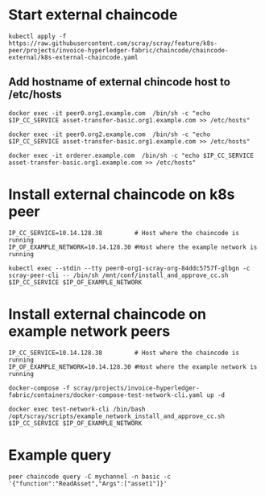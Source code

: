 # Start external chaincode 
```kubectl apply -f https://raw.githubusercontent.com/scray/scray/feature/k8s-peer/projects/invoice-hyperledger-fabric/chaincode/chaincode-external/k8s-external-chaincode.yaml```

## Add hostname of external chincode host to /etc/hosts
```docker exec -it peer0.org1.example.com  /bin/sh -c "echo $IP_CC_SERVICE asset-transfer-basic.org1.example.com >> /etc/hosts"```  

```docker exec -it peer0.org2.example.com  /bin/sh -c "echo $IP_CC_SERVICE asset-transfer-basic.org1.example.com >> /etc/hosts"``` 

```docker exec -it orderer.example.com  /bin/sh -c "echo $IP_CC_SERVICE asset-transfer-basic.org1.example.com >> /etc/hosts"```

# Install external chaincode on k8s peer
```
IP_CC_SERVICE=10.14.128.38         # Host where the chaincode is running
IP_OF_EXAMPLE_NETWORK=10.14.128.30 #Host where the example network is running
```

```
kubectl exec --stdin --tty peer0-org1-scray-org-84ddc5757f-glbgn -c scray-peer-cli -- /bin/sh /mnt/conf/install_and_approve_cc.sh $IP_CC_SERVICE $IP_OF_EXAMPLE_NETWORK
```

# Install external chaincode on example network peers 
```
IP_CC_SERVICE=10.14.128.38         # Host where the chaincode is running
IP_OF_EXAMPLE_NETWORK=10.14.128.30 #Host where the example network is running
```
```
docker-compose -f scray/projects/invoice-hyperledger-fabric/containers/docker-compose-test-network-cli.yaml up -d
``` 

```
docker exec test-network-cli /bin/bash /opt/scray/scripts/example_network_install_and_approve_cc.sh $IP_CC_SERVICE $IP_OF_EXAMPLE_NETWORK
```

# Example query
```peer chaincode query -C mychannel -n basic -c '{"function":"ReadAsset","Args":["asset1"]}'```

